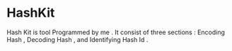 # HashKit
Hash Kit is tool Programmed by me . It consist of three sections : Encoding Hash , Decoding Hash , and Identifying Hash Id .
